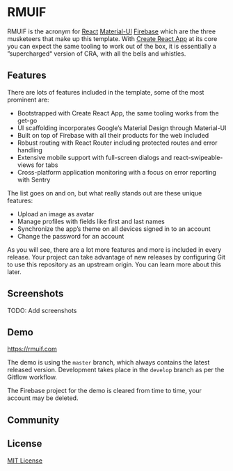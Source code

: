 # RMUIF

RMUIF is the acronym for [React](https://reactjs.org) [Material-UI](https://material-ui.com) [Firebase](https://firebase.google.com) which are the three musketeers that make up this template.
With [Create React App](https://create-react-app.dev) at its core you can expect the same tooling to work out of the box, it is essentially a ”supercharged“ version of CRA, with all the bells and whistles.

## Features

There are lots of features included in the template, some of the most prominent are:

- Bootstrapped with Create React App, the same tooling works from the get-go
- UI scaffolding incorporates Google’s Material Design through Material-UI
- Built on top of Firebase with all their products for the web included
- Robust routing with React Router including protected routes and error handling
- Extensive mobile support with full-screen dialogs and react-swipeable-views for tabs
- Cross-platform application monitoring with a focus on error reporting with Sentry

The list goes on and on, but what really stands out are these unique features:

- Upload an image as avatar
- Manage profiles with fields like first and last names
- Synchronize the app’s theme on all devices signed in to an account
- Change the password for an account

As you will see, there are a lot more features and more is included in every release.
Your project can take advantage of new releases by configuring Git to use this repository as an upstream origin.
You can learn more about this later.

## Screenshots

TODO: Add screenshots

## Demo

https://rmuif.com

The demo is using the `master` branch, which always contains the latest released version.
Development takes place in the `develop` branch as per the Gitflow workflow.

The Firebase project for the demo is cleared from time to time, your account may be deleted.

## Community

## License

[MIT License](https://github.com/phoqe/react-material-ui-firebase/blob/master/LICENSE.md)
